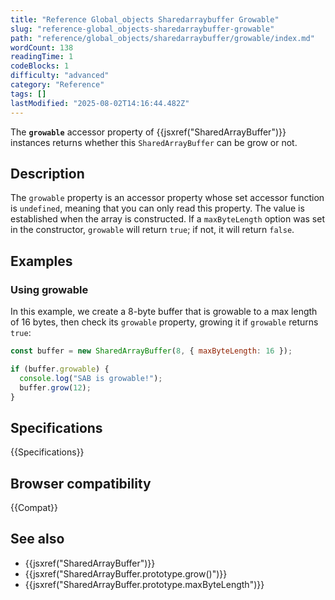 ```yaml
---
title: "Reference Global_objects Sharedarraybuffer Growable"
slug: "reference-global_objects-sharedarraybuffer-growable"
path: "reference/global_objects/sharedarraybuffer/growable/index.md"
wordCount: 138
readingTime: 1
codeBlocks: 1
difficulty: "advanced"
category: "Reference"
tags: []
lastModified: "2025-08-02T14:16:44.482Z"
---
```



The **`growable`** accessor property of {{jsxref("SharedArrayBuffer")}} instances returns whether this `SharedArrayBuffer` can be grow or not.

## Description

The `growable` property is an accessor property whose set accessor function is `undefined`, meaning that you can only read this property. The value is established when the array is constructed. If a `maxByteLength` option was set in the constructor, `growable` will return `true`; if not, it will return `false`.

## Examples

### Using growable

In this example, we create a 8-byte buffer that is growable to a max length of 16 bytes, then check its `growable` property, growing it if `growable` returns `true`:

```js
const buffer = new SharedArrayBuffer(8, { maxByteLength: 16 });

if (buffer.growable) {
  console.log("SAB is growable!");
  buffer.grow(12);
}
```

## Specifications

{{Specifications}}

## Browser compatibility

{{Compat}}

## See also

- {{jsxref("SharedArrayBuffer")}}
- {{jsxref("SharedArrayBuffer.prototype.grow()")}}
- {{jsxref("SharedArrayBuffer.prototype.maxByteLength")}}
